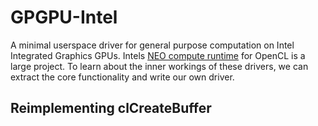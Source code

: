 # GPGPU-Intel
A minimal userspace driver for general purpose computation on Intel Integrated Graphics GPUs. Intels [NEO compute runtime](https://github.com/intel/compute-runtime) for OpenCL is a large project. To learn about the inner workings of these drivers, we can extract the core functionality and write our own driver.

## Reimplementing clCreateBuffer

